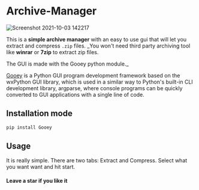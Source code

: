 # Archive-Manager

![Screenshot 2021-10-03 142217](https://user-images.githubusercontent.com/84567489/136079613-7ed70ed2-efa8-44da-b3ab-e3dc05ba120a.png)

This is a **simple archive manager** with an easy to use gui that will let you extract and compress `.zip` files. 
_You won't need third party archiving tool like **winrar** or **7zip** to extract zip files.

The GUI is made with the Gooey python module._

[Gooey](https://github.com/chriskiehl/Gooey) is a Python GUI program development framework based on the wxPython GUI library, which is used in a similar way to Python's built-in CLI development library, argparse, where console programs can be quickly converted to GUI applications with a single line of code.

## Installation mode
```python
pip install Gooey

```

## Usage

It is really simple. There are two tabs: Extract and Compress. Select what you want want and hit start. 

#### Leave a star if you like it 
